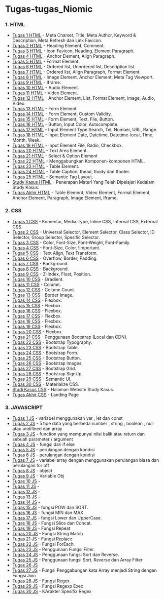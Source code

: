 # Tugas-tugas_Niomic

  
### 1. HTML
- [Tugas 1 HTML](https://github.com/adbudi/tugas_1_html) - Meta Charset, Title, Meta Author, Keyword & Description, Meta Refresh dan Link Favicon.
- [Tugas 2 HTML](https://github.com/adbudi/Tugas_2_html) - Heading Element, Comment.
- [Tugas 3 HTML](https://github.com/adbudi/tugas_3_html) - Icon Favicon, Heading, Element Paragraph.
- [Tugas 4 HTML](https://github.com/adbudi/tugas_4_html) - Anchor Element, Align Paragraph.
- [Tugas 5 HTML](https://github.com/adbudi/tugas_5_html) - Format Element.
- [Tugas 6 HTML](https://github.com/adbudi/tugas_6_html) - Ordered list, Unordered list, Description list.
- [Tugas 7 HTML](https://github.com/adbudi/tugas_7_html) - Ordered list, Align Paragraph, Format Element.
- [Tugas 8 HTML](https://github.com/adbudi/tugas_8_html) - Image Element, Anchor Element, Meta Tag Viewport.
- [Tugas 9 HTML](https://github.com/adbudi/tugas_9_html) - Iframe.
- [Tugas 10 HTML](https://github.com/adbudi/tugas_10_html) - Audio Element.
- [Tugas 11 HTML](https://github.com/adbudi/tugas_11_html) - Video Element.
- [Tugas 12 HTML](https://github.com/adbudi/tugas_12_html) - Anchor Element, List, Format Element, Image, Audio, Video.
- [Tugas 13 HTML](https://github.com/adbudi/tugas_13_html) - Form Element.
- [Tugas 14 HTML](https://github.com/adbudi/tugas_14_html) - Form Element, Custom Validity.
- [Tugas 15 HTML](https://github.com/adbudi/tugas_15_html) - Form Element, Text, File, Button.
- [Tugas 16 HTML](https://github.com/adbudi/tugas_16_html) - Button, Input Color, Autocomplete.
- [Tugas 17 HTML](https://github.com/adbudi/tugas_17_html) - Input Element Type Search, Tel, Number, URL, Range.
- [Tugas 18 HTML](https://github.com/adbudi/tugas_18_html) - Input Element Date, Datetime, Datetime-local, Time, Month, Week.
- [Tugas 19 HTML](https://github.com/adbudi/tugas_19_html) - Input Element File, Radio, Checkbox.
- [Tugas 20 HTML](https://github.com/adbudi/tugas_20_html) - Text Area Element.
- [Tugas 21 HTML](https://github.com/adbudi/tugas_21_html) - Select & Option Element
- [Tugas 22 HTML](https://github.com/adbudi/tugas_22_html) - Menggabungkan Komponen-komponen HTML.
- [Tugas 23 HTML](https://github.com/adbudi/tugas_23_html) - Table Element.
- [Tugas 24 HTML](https://github.com/adbudi/tugas_24_html) - Table Caption, thead, tbody dan tfooter.
- [Tugas 25 HTML](https://github.com/adbudi/tugas_25_html) - Semantic Tag Layout.
- [Study Kasus HTML](https://github.com/adbudi/Tugas_study_kasus_html) - Penerapan Materi Yang Telah Dipelajari Kedalam Study Kasus.
- [Tugas Akhir HTML](https://github.com/adbudi/Tugas_tugas_akhir_html) - Table Element, Video Element, Format Element, Anchor Element, Paragraph, Image Element, Iframe,

### 2. CSS
- [Tugas 1 CSS](https://github.com/adbudi/tugas_1_css) - Komentar, Media Type, Inline CSS, Internal CSS, External CSS.
- [Tugas 2 CSS](https://github.com/adbudi/tugas_2_css) - Universal Selector, Element Selector, Class Selector, ID Selector, Group Selector, Spesific Selector.
- [Tugas 3 CSS](https://github.com/adbudi/tugas_3_css) - Color, Font-Size, Font-Weight, Font-Family.
- [Tugas 4 CSS](https://github.com/adbudi/tugas_4_css) - Font-Size, Color, !important.
- [Tugas 5 CSS](https://github.com/adbudi/tugas_5_css) - Text Align, Text Transform.
- [Tugas 6 CSS](https://github.com/adbudi/tugas_6_css) - Overflow, Border, Padding.
- [Tugas 7 CSS](https://github.com/adbudi/tugas_7_css) - Background.
- [Tugas 8 CSS](https://github.com/adbudi/tugas_8_css) - Background.
- [Tugas 9 CSS](https://github.com/adbudi/tugas_9_css) - Z-Index, Float, Position.
- [Tugas 10 CSS](https://github.com/adbudi/tugas_10_css) - Gradient.
- [Tugas 11 CSS](https://github.com/adbudi/tugas_11_css) - Column.
- [Tugas 12 CSS](https://github.com/adbudi/tugas_12_css) - Column Count.
- [Tugas 13 CSS](https://github.com/adbudi/tugas_13_css) - Border Image.
- [Tugas 14 CSS](https://github.com/adbudi/tugas_14_css) - Flexbox.
- [Tugas 15 CSS](https://github.com/adbudi/tugas_15_css) - Flexbox.
- [Tugas 16 CSS](https://github.com/adbudi/tugas_16_css) - Flexbox.
- [Tugas 17 CSS](https://github.com/adbudi/tugas_17_css) - Flexbox.
- [Tugas 18 CSS](https://github.com/adbudi/tugas_18_css) - Flexbox.
- [Tugas 19 CSS](https://github.com/adbudi/tugas_19_css) - Flexbox.
- [Tugas 20 CSS](https://github.com/adbudi/tugas_20_css) - Flexbox.
- [Tugas 21 CSS](https://github.com/adbudi/tugas_21_css) - Penggunaan Bootstrap (Local dan CDN).
- [Tugas 22 CSS](https://github.com/adbudi/tugas_22_css) - Bootstrap Typography.
- [Tugas 23 CSS](https://github.com/adbudi/tugas_23_css) - Bootstrap Table.
- [Tugas 24 CSS](https://github.com/adbudi/tugas_24_css) - Bootstrap Form.
- [Tugas 25 CSS](https://github.com/adbudi/tugas_25_css) - Bootstrap Button.
- [Tugas 26 CSS](https://github.com/adbudi/tugas_26_css) - Bootstrap Images.
- [Tugas 27 CSS](https://github.com/adbudi/tugas_27_css) - Bootstrap Grid.
- [Tugas 28 CSS](https://github.com/adbudi/tugas_28_css) - Bootstrap SignUp.
- [Tugas 29 CSS](https://github.com/adbudi/tugas_29_css) - Semantic UI.
- [Tugas 30 CSS](https://github.com/adbudi/tugas_30_css) - Materialize CSS.
- [Studi Kasus CSS](https://github.com/adbudi/study_kasus_css) - Halaman Website Study Kasus.
- [Tugas Akhir CSS](https://github.com/adbudi/tugas_akhir_css) - Landing Page

### 3. JAVASCRIPT

- [Tugas 1 JS](https://github.com/adbudi/tugas1_js.git) - variabel menggunakan var , let dan const 
- [Tugas 2 JS](https://github.com/adbudi/tugas2_js.git) - 5 tipe data yang berbeda number , string , boolean , null atau undifined dan array
- [Tugas 3 JS](https://github.com/adbudi/tugas3_js.git) - function yang mempunyai nilai balik atau return dan sebuah parameter / argument
- [Tugas 4 JS](https://github.com/adbudi/tugas4_js.git) - fungsi dari if else
- [Tugas 5 JS](https://github.com/adbudi/tugas5_js.git) - perulangan dengan kondisi 
- [Tugas 6 JS](https://github.com/adbudi/tugas_6.js.git) - perulangan dengan kondisi
- [Tugas 7 JS](https://github.com/adbudi/tugas_7_js.git) - variabel array dengan menggunakan perulangan biasa dan perulangan for off  
- [Tugas 8 JS](https://github.com/adbudi/tugas8_js.git) - object
- [Tugas 9 JS](https://github.com/adbudi/tugas9_js.git) - Variable Obj
- [Tugas 10 JS](https://github.com/adbudi/tugas10_js.git) -
- [Tugas 11 JS](https://github.com/adbudi/tugas11_js.git) -
- [Tugas 12 JS](https://github.com/adbudi/tugas12_js.git) -
- [Tugas 13 JS](https://github.com/adbudi/tugas13_js.git) -
- [Tugas 14 JS](https://github.com/adbudi/tugas14_js.git) -
- [Tugas 15 JS](https://github.com/adbudi/tugas15_js.git) - fungsi POW dan SQRT.
- [Tugas 16 JS](https://github.com/adbudi/tugas16_js.git) - fungsi MIN dan MAX.
- [Tugas 17 JS](https://github.com/adbudi/tugas17_js.git) - fungsi Lower dan UpperCase.
- [Tugas 18 JS](https://github.com/adbudi/tugas18_js.git) - Fungsi Slice dan Concat.
- [Tugas 19 JS](https://github.com/adbudi/tugas19_js.git) -  Fungsi Repeat
- [Tugas 20 JS](https://github.com/adbudi/tugas20_js.git) - Fungsi String Match
- [Tugas 21 JS](https://github.com/adbudi/tugas21_js.git) - Fungsi Replace       
- [Tugas 22 JS](https://github.com/adbudi/tugas22_js.git) - Fungsi ForEach.
- [Tugas 23 JS](https://github.com/adbudi/tugas23_js.git) - Penggunaan Fungsi Filter.        
- [Tugas 24 JS](https://github.com/adbudi/tugas24_js.git) - Penggunaan fungsi Sort dan Reverse.
- [Tugas 25 JS](https://github.com/adbudi/tugas25_js.git) - Penggunaan fungsi Sort, Reverse dan Array Filter
- [Tugas 26 JS](https://github.com/adbudi/tugas26_js.git)
- [Tugas 27 JS](https://github.com/adbudi/tugas27_js.git) - Fungsi Penggabungan kata Array menjadi String dengan Fungsi Join
- [Tugas 28 JS](https://github.com/adbudi/tugas28_js.git) - Fungsi Regex
- [Tugas 29 JS](https://github.com/adbudi/tugas29_js.git) - Fungsi Regexp Exec 
- [Tugas 30 JS](https://github.com/adbudi/tugas30_js.git) - KArakter Spesifix Regex
  
  
  
  
  
  
  
